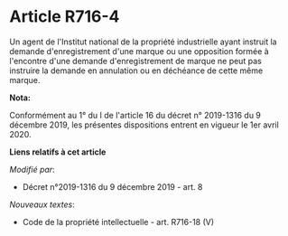 # Article R716-4

Un agent de l'Institut national de la propriété industrielle ayant instruit la demande d'enregistrement d'une marque ou une
opposition formée à l'encontre d'une demande d'enregistrement de marque ne peut pas instruire la demande en annulation ou en
déchéance de cette même marque.

**Nota:**

Conformément au 1° du I de l'article 16 du décret n° 2019-1316 du 9 décembre 2019, les présentes dispositions entrent en
vigueur le 1er avril 2020.

**Liens relatifs à cet article**

_Modifié par_:

  - Décret n°2019-1316 du 9 décembre 2019 - art. 8

_Nouveaux textes_:

  - Code de la propriété intellectuelle - art. R716-18 (V)
